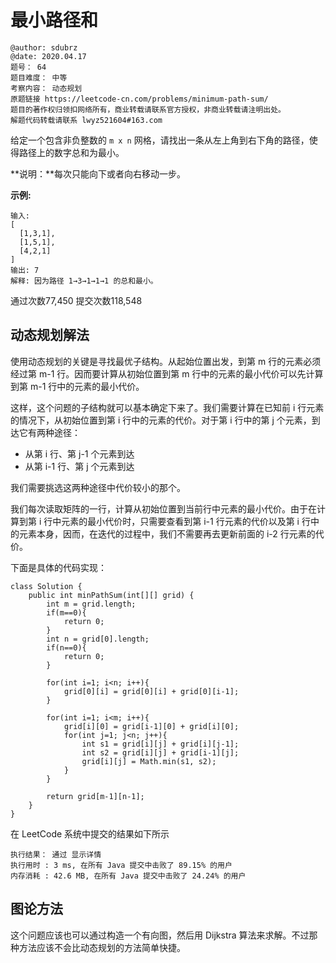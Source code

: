 # 最小路径和

```
@author: sdubrz
@date: 2020.04.17
题号： 64
题目难度： 中等
考察内容： 动态规划
原题链接 https://leetcode-cn.com/problems/minimum-path-sum/
题目的著作权归领扣网络所有，商业转载请联系官方授权，非商业转载请注明出处。
解题代码转载请联系 lwyz521604#163.com
```

给定一个包含非负整数的 ``m x n`` 网格，请找出一条从左上角到右下角的路径，使得路径上的数字总和为最小。

**说明：**每次只能向下或者向右移动一步。

**示例:**

```
输入:
[
  [1,3,1],
  [1,5,1],
  [4,2,1]
]
输出: 7
解释: 因为路径 1→3→1→1→1 的总和最小。
```

通过次数77,450 提交次数118,548

## 动态规划解法

使用动态规划的关键是寻找最优子结构。从起始位置出发，到第 m 行的元素必须经过第 m-1 行。因而要计算从初始位置到第 m 行中的元素的最小代价可以先计算到第 m-1 行中的元素的最小代价。

这样，这个问题的子结构就可以基本确定下来了。我们需要计算在已知前 i 行元素的情况下，从初始位置到第 i 行中的元素的代价。对于第 i 行中的第 j 个元素，到达它有两种途径：
+ 从第 i 行、第 j-1 个元素到达
+ 从第 i-1 行、第 j 个元素到达

我们需要挑选这两种途径中代价较小的那个。

我们每次读取矩阵的一行，计算从初始位置到当前行中元素的最小代价。由于在计算到第 i 行中元素的最小代价时，只需要查看到第 i-1 行元素的代价以及第 i 行中的元素本身，因而，在迭代的过程中，我们不需要再去更新前面的 i-2 行元素的代价。

下面是具体的代码实现：

```
class Solution {
    public int minPathSum(int[][] grid) {
        int m = grid.length;
        if(m==0){
            return 0;
        }
        int n = grid[0].length;
        if(n==0){
            return 0;
        }

        for(int i=1; i<n; i++){
            grid[0][i] = grid[0][i] + grid[0][i-1];
        }

        for(int i=1; i<m; i++){
            grid[i][0] = grid[i-1][0] + grid[i][0];
            for(int j=1; j<n; j++){
                int s1 = grid[i][j] + grid[i][j-1];
                int s2 = grid[i][j] + grid[i-1][j];
                grid[i][j] = Math.min(s1, s2);
            }
        }

        return grid[m-1][n-1];
    }
}
```

在 LeetCode 系统中提交的结果如下所示

```
执行结果： 通过 显示详情
执行用时 : 3 ms, 在所有 Java 提交中击败了 89.15% 的用户
内存消耗 : 42.6 MB, 在所有 Java 提交中击败了 24.24% 的用户
```

## 图论方法

这个问题应该也可以通过构造一个有向图，然后用 Dijkstra 算法来求解。不过那种方法应该不会比动态规划的方法简单快捷。